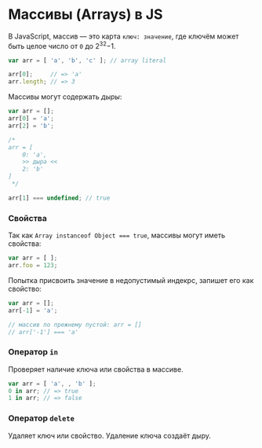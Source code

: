 # Массивы (Arrays) в JS

В JavaScript, массив — это карта `ключ: значение`, где ключём может быть целое число от `0` до 2<sup>32</sup>−1.

```js
var arr = [ 'a', 'b', 'c' ]; // array literal

arr[0];     // => 'a'
arr.length; // => 3
```

Массивы могут содержать _дыры_:

```js
var arr = [];
arr[0] = 'a';
arr[2] = 'b';

/*
arr = [
    0: 'a',
    >> дыра <<
    2: 'b'
]
 */

arr[1] === undefined; // true
```

### Свойства

Так как `Array instanceof Object === true`, массивы могут иметь свойства:

```js
var arr = [ ];
arr.foo = 123;
```

Попытка присвоить значение в недопустимый индекрс, запишет его как свойство:

```js
var arr = [];
arr[-1] = 'a';

// массив по прежнему пустой: arr = []
// arr['-1'] === 'a'
```

### Оператор `in`

Проверяет наличие ключа или свойства в массиве.

```js
var arr = [ 'a', , 'b' ];
0 in arr; // => true
1 in arr; // => false
```

### Оператор `delete`

Удаляет ключ или свойство. Удаление ключа создаёт дыру.
